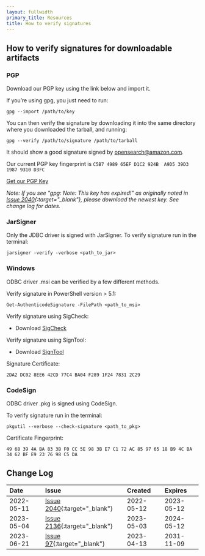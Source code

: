 ```yaml
---
layout: fullwidth
primary_title: Resources
title: How to verify signatures
---
```


## How to verify signatures for downloadable artifacts

### <a name="Pgp">PGP</a>
Download our PGP key using the link below and import it. 

If you’re using gpg, you just need to run: 

```
gpg --import /path/to/key
````

You can then verify the signature by downloading it into the same directory where you downloaded the tarball, and running:

```
gpg --verify /path/to/signature /path/to/tarball
```

It should show a good signature signed by opensearch@amazon.com.

Our current PGP key fingerprint is `C5B7 4989 65EF D1C2 924B  A9D5 39D3 1987 9310 D3FC`

[Get our PGP Key](https://artifacts.opensearch.org/publickeys/opensearch.pgp)

*Note: If you see "gpg: Note: This key has expired!" as originally noted in [Issue 2040](https://github.com/opensearch-project/opensearch-build/issues/2040){:target="_blank"}, please download the newest key. See change log for dates.*

### <a name="JarSigner">JarSigner</a>
Only the JDBC driver is signed with JarSigner.
To verify signature run in the terminal:
```
jarsigner -verify -verbose <path_to_jar>
```

### <a name="WindowsSigner">Windows</a>
ODBC driver .msi can be verified by a few different methods.

Verify signature in PowerShell version > 5.1:
```
Get-AuthenticodeSignature -FilePath <path_to_msi>
```

Verify signature using SigCheck:

- Download [SigCheck](https://learn.microsoft.com/en-us/sysinternals/downloads/sigcheck)

Verify signature using SignTool:

- Download [SignTool](https://learn.microsoft.com/en-us/windows/win32/seccrypto/using-signtool-to-verify-a-file-signature)

Signature Certificate:
```
2DA2 DC02 8EE6 42CD 77C4 BA04 F289 1F24 7831 2C29
```

### <a name="CodeSigner">CodeSign</a>
ODBC driver .pkg is signed using CodeSign.

To verify signature run in the terminal:
```
pkgutil --verbose --check-signature <path_to_pkg>
```

Certificate Fingerprint:
```
49 68 39 4A BA 83 3B F0 CC 5E 98 3B E7 C1 72 AC 85 97 65 18 B9 4C BA 34 62 BF E9 23 76 98 C5 DA
```

## Change Log ##

<div class="table-styler"></div>

| Date         | Issue | Created | Expires |
|:-------------|:-------|:----------------|:----------------|
| 2022-05-11  | [Issue 2040](https://github.com/opensearch-project/opensearch-build/issues/2040){:target="_blank"}  | 2022-05-12 | 2023-05-12 |
| 2023-05-04  | [Issue 2136](https://github.com/opensearch-project/opensearch-build/issues/2136){:target="_blank"}  | 2023-05-03 | 2024-05-12 |
| 2023-06-21  | [Issue 97](https://github.com/opensearch-project/sql-jdbc/issues/97){:target="_blank"}  | 2023-04-13 | 2031-11-09 |

<br>